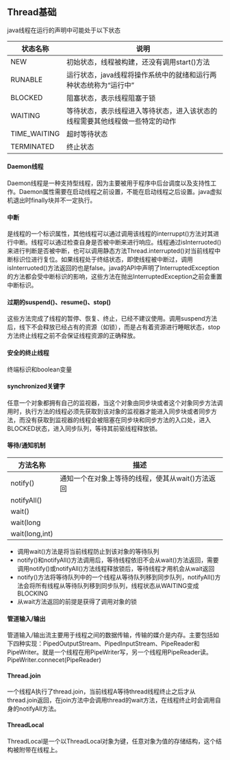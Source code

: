 ## Thread基础 
java线程在运行的声明中可能处于以下状态  

| 状态名称 | 说明|
|---|---|
|NEW|初始状态，线程被构建，还没有调用start()方法|
|RUNABLE| 运行状态，java线程将操作系统中的就绪和运行两种状态统称为“运行中”|
|BLOCKED|阻塞状态，表示线程阻塞于锁|
|WAITING|等待状态，表示线程进入等待状态，进入该状态的线程需要其他线程做一些特定的动作|
|TIME_WAITING|超时等待状态|
|TERMINATED|终止状态|

#### Daemon线程
Daemon线程是一种支持型线程，因为主要被用于程序中后台调度以及支持性工作。Daemon属性需要在启动线程之前设置，不能在启动线程之后设置。java虚拟机退出时finally块并不一定执行。

#### 中断
是线程的一个标识属性，其他线程可以通过调用该线程的interruppt()方法对其进行中断。线程可以通过检查自身是否被中断来进行响应。线程通过isInterruoted()来进行判断是否被中断，也可以调用静态方法Thread.interrupted()对当前线程中断标识位进行复位。如果线程处于终结状态，即使线程被中断过，调用isInterruoted()方法返回的也是false。java的API中声明了InterruptedException的方法都会受中断标识的影响，这些方法在抛出InterruptedException之前会重置中断标识。

#### 过期的suspend()、resume()、stop()
这些方法完成了线程的暂停、恢复、终止，已经不建议使用。调用suspend方法后，线下不会释放已经占有的资源（如锁），而是占有着资源进行睡眠状态，stop方法终止线程之前不会保证线程资源的正确释放。

#### 安全的终止线程
终端标识和boolean变量

#### synchronized关键字
任意一个对象都拥有自己的监视器，当这个对象由同步块或者这个对象同步方法调用时，执行方法的线程必须先获取到该对象的监视器才能进入同步块或者同步方法，而没有获取到监视器的线程会被阻塞在同步块和同步方法的入口处，进入BLOCKED状态，进入同步队列，等待其前驱线程释放锁。

#### 等待/通知机制

|方法名称|描述|
|---|---|
|notify()|通知一个在对象上等待的线程，使其从wait()方法返回|
|notifyAll()||
|wait()||
|wait(long||
|wait(long,int)||  
- 调用wait()方法是将当前线程防止到该对象的等待队列
- notify()和notifyAll()方法调用后，等待线程依旧不会从wait()方法返回，需要调用notify()或notifyAll()方法线程释放锁后，等待线程才用机会从wait返回
- notify()方法将等待队列中的一个线程从等待队列移到同步队列，notifyAll()方法会将所有线程从等待队列移到同步队列，线程状态从WAITING变成BLOCKING
- 从wait方法返回的前提是获得了调用对象的锁

#### 管道输入/输出
管道输入/输出流主要用于线程之间的数据传输，传输的媒介是内存。主要包括如下四种实现：PipedOutputStream、PipedInputStream、PipeReader和PipeWriter。就是一个线程在用PipeWriter写，另一个线程用PipeReader读。PipeWriter.connecet(PipeReader)

#### Thread.join
一个线程A执行了thread.join，当前线程A等待thread线程终止之后才从thread.join返回，在join方法中会调用thread的wait方法，在线程终止时会调用自身的notifyAll方法。

#### ThreadLocal
ThreadLocal是一个以ThreadLocal对象为键，任意对象为值的存储结构，这个结构被附带在线程上。

